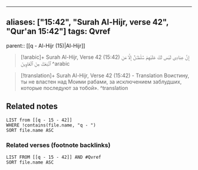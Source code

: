 
---
aliases: ["15:42", "Surah Al-Hijr, verse 42", "Qur'an 15:42"]
tags: Qvref
---

parent:: [[q - Al-Hijr (15)|Al-Hijr]]

> [!arabic]+ Surah Al-Hijr, Verse 42 (15:42)
> <span class="quran-arabic">إِنَّ عِبَادِى لَيْسَ لَكَ عَلَيْهِمْ سُلْطَـٰنٌ إِلَّا مَنِ ٱتَّبَعَكَ مِنَ ٱلْغَاوِينَ</span>
^arabic

> [!translation]+ Surah Al-Hijr, Verse 42 (15:42) - Translation
> Воистину, ты не властен над Моими рабами, за исключением заблудших, которые последуют за тобой».
^translation



## Related notes
```dataview
LIST from [[q - 15 - 42]]
WHERE !contains(file.name, "q - ")
SORT file.name ASC
```

### Related verses (footnote backlinks)
```dataview
LIST FROM [[q - 15 - 42]] AND #Qvref
SORT file.name ASC
```

